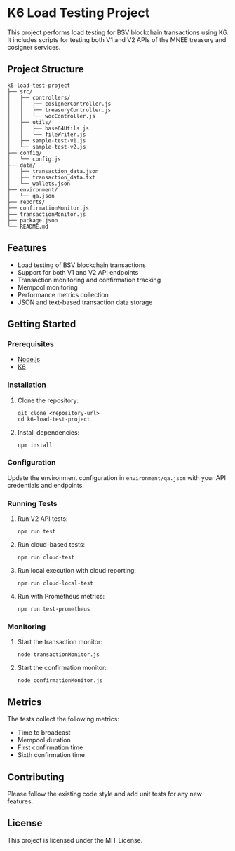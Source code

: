 # K6 Load Testing Project

This project performs load testing for BSV blockchain transactions using K6. It includes scripts for testing both V1 and V2 APIs of the MNEE treasury and cosigner services.

## Project Structure

```
k6-load-test-project
├── src/
│   ├── controllers/
│   │   ├── cosignerController.js
│   │   ├── treasuryController.js
│   │   └── wocController.js
│   ├── utils/
│   │   ├── base64Utils.js
│   │   └── fileWriter.js
│   ├── sample-test-v1.js
│   └── sample-test-v2.js
├── config/
│   └── config.js
├── data/
│   ├── transaction_data.json
│   ├── transaction_data.txt
│   └── wallets.json
├── environment/
│   └── qa.json
├── reports/
├── confirmationMonitor.js
├── transactionMonitor.js
├── package.json
└── README.md
```

## Features

- Load testing of BSV blockchain transactions
- Support for both V1 and V2 API endpoints
- Transaction monitoring and confirmation tracking
- Mempool monitoring
- Performance metrics collection
- JSON and text-based transaction data storage

## Getting Started

### Prerequisites

- [Node.js](https://nodejs.org/)
- [K6](https://k6.io/docs/getting-started/installation)

### Installation

1. Clone the repository:
   ```
   git clone <repository-url>
   cd k6-load-test-project
   ```

2. Install dependencies:
   ```
   npm install
   ```

### Configuration

Update the environment configuration in `environment/qa.json` with your API credentials and endpoints.

### Running Tests

1. Run V2 API tests:
   ```
   npm run test
   ```

2. Run cloud-based tests:
   ```
   npm run cloud-test
   ```

3. Run local execution with cloud reporting:
   ```
   npm run cloud-local-test
   ```

4. Run with Prometheus metrics:
   ```
   npm run test-prometheus
   ```

### Monitoring

1. Start the transaction monitor:
   ```
   node transactionMonitor.js
   ```

2. Start the confirmation monitor:
   ```
   node confirmationMonitor.js
   ```

## Metrics

The tests collect the following metrics:
- Time to broadcast
- Mempool duration
- First confirmation time
- Sixth confirmation time

## Contributing

Please follow the existing code style and add unit tests for any new features.

## License

This project is licensed under the MIT License.